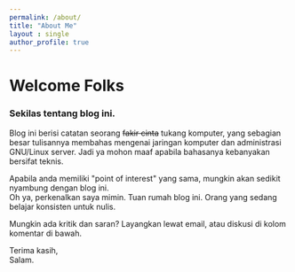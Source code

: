 ```yaml
---
permalink: /about/
title: "About Me"
layout : single
author_profile: true
---
```

# Welcome Folks

### Sekilas tentang blog ini.

Blog ini berisi catatan seorang <s>fakir cinta</s> tukang komputer, yang sebagian besar tulisannya membahas mengenai jaringan komputer dan administrasi GNU/Linux server. Jadi ya mohon maaf apabila bahasanya kebanyakan bersifat teknis.

Apabila anda memiliki "point of interest" yang sama, mungkin akan sedikit nyambung dengan blog ini.  
Oh ya, perkenalkan saya mimin. Tuan rumah blog ini. Orang yang sedang belajar konsisten untuk nulis.

Mungkin ada kritik dan saran?
Layangkan lewat email, atau diskusi di kolom komentar di bawah.

Terima kasih,  
Salam.
